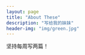 ```yaml
---
layout: page
title: "About These"
description: "写给我的妹妹" 
header-img: "img/green.jpg"
---
```


坚持每周写两篇！





